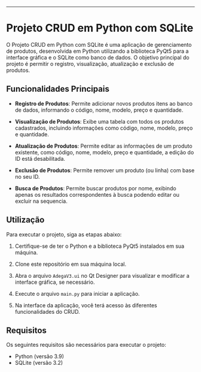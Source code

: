---

# Projeto CRUD em Python com SQLite

O Projeto CRUD em Python com SQLite é uma aplicação de gerenciamento de produtos, desenvolvida em Python utilizando a biblioteca PyQt5 para a interface gráfica e o SQLite como banco de dados. O objetivo principal do projeto é permitir o registro, visualização, atualização e exclusão de produtos.

## Funcionalidades Principais

- **Registro de Produtos**: Permite adicionar novos produtos itens ao banco de dados, informando o código, nome, modelo, preço e quantidade.

- **Visualização de Produtos**: Exibe uma tabela com todos os produtos cadastrados, incluindo informações como código, nome, modelo, preço e quantidade.

- **Atualização de Produtos**: Permite editar as informações de um produto existente, como código, nome, modelo, preço e quantidade, a edição do ID está desabilitada.

- **Exclusão de Produtos**: Permite remover um produto (ou linha) com base no seu ID.

- **Busca de Produtos**: Permite buscar produtos por nome, exibindo apenas os resultados correspondentes à busca podendo editar ou excluir na sequencia.

## Utilização

Para executar o projeto, siga as etapas abaixo:

1. Certifique-se de ter o Python e a biblioteca PyQt5 instalados em sua máquina.

2. Clone este repositório em sua máquina local.

3. Abra o arquivo `AdegaV3.ui` no Qt Designer para visualizar e modificar a interface gráfica, se necessário.

4. Execute o arquivo `main.py` para iniciar a aplicação.

5. Na interface da aplicação, você terá acesso às diferentes funcionalidades do CRUD.

## Requisitos

Os seguintes requisitos são necessários para executar o projeto:

- Python (versão 3.9)
- SQLite (versão 3.2)

